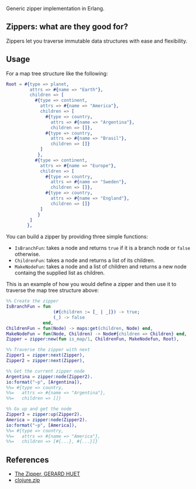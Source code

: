 Generic zipper implementation in Erlang.

## Zippers: what are they good for?

Zippers let you traverse immutable data structures with ease and flexibility.

## Usage

For a map tree structure like the following:

```erlang
Root = #{type => planet,
         attrs => #{name => "Earth"},
         children => [
           #{type => continent,
             attrs => #{name => "America"},
             children => [
               #{type => country,
                 attrs => #{name => "Argentina"},
                 children => []},
               #{type => country,
                 attrs => #{name => "Brasil"},
                 children => []}
             ]
            },
           #{type => continent,
             attrs => #{name => "Europe"},
             children => [
               #{type => country,
                 attrs => #{name => "Sweden"},
                 children => []},
               #{type => country,
                 attrs => #{name => "England"},
                 children => []}
             ]
            }
         ]
        },
```

You can build a zipper by providing three simple functions:
- `IsBranchFun`: takes a node and returns `true` if it is a branch node or
  `false` otherwise.
- `ChildrenFun`: takes a node and returns a list of its children.
- `MakeNodeFun`: takes a node and a list of children and returns a new node
  containg the supplied list as children.

This is an example of how you would define a zipper and then use it to traverse
the map tree structure above:

```erlang
%% Create the zipper
IsBranchFun = fun
                  (#{children := [_ | _]}) -> true;
                  (_) -> false
              end,
ChildrenFun = fun(Node) -> maps:get(children, Node) end,
MakeNodeFun = fun(Node, Children) -> Node#{children => Children} end,
Zipper = zipper:new(fun is_map/1, ChildrenFun, MakeNodefun, Root),

%% Traverse the zipper with next
Zipper1 = zipper:next(Zipper),
Zipper2 = zipper:next(Zipper),

%% Get the current zipper node
Argentina = zipper:node(Zipper2).
io:format("~p", [Argentina]),
%%= #{type => country,
%%=   attrs => #{name => "Argentina"},
%%=   children => []}

%% Go up and get the node
Zipper3 = zipper:up(Zipper2).
America = zipper:node(Zipper2).
io:format("~p", [America]),
%%= #{type => country,
%%=   attrs => #{name => "America"},
%%=   children => [#{...}, #{...}]}
```

## References

- [The Zipper, GERARD HUET](https://www.st.cs.uni-saarland.de/edu/seminare/2005/advanced-fp/docs/huet-zipper.pdf)
- [clojure.zip](http://clojure.github.io/clojure/clojure.zip-api.html#clojure.zip/zipper)